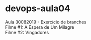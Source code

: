 # devops-aula04
Aula 30082019 - Exercício de branches</br>
Filme #1: A Espera de Um Milagre</br>
Filme #2: Vingadores</br>

